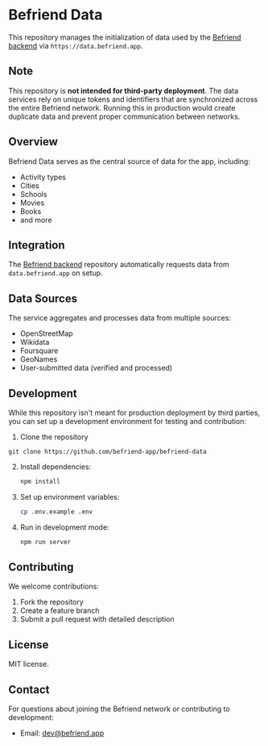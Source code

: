 # Befriend Data

This repository manages the initialization of data used by the [Befriend backend](https://github.com/befriend-app/befriend-backend) via `https://data.befriend.app`.
## Note

This repository is **not intended for third-party deployment**. The data services rely on unique tokens and identifiers that are synchronized across the entire Befriend network. Running this in production would create duplicate data and prevent proper communication between networks.

## Overview

Befriend Data serves as the central source of data for the app, including:

- Activity types
- Cities
- Schools
- Movies
- Books
- and more

## Integration

The [Befriend backend](https://github.com/befriend-app/befriend-backend) repository automatically requests data from `data.befriend.app` on setup.

## Data Sources

The service aggregates and processes data from multiple sources:

- OpenStreetMap
- Wikidata
- Foursquare
- GeoNames
- User-submitted data (verified and processed)

## Development

While this repository isn't meant for production deployment by third parties, you can set up a development environment for testing and contribution:

1. Clone the repository
```
git clone https://github.com/befriend-app/befriend-data
```
2. Install dependencies:
   ```bash
   npm install
   ```
3. Set up environment variables:
   ```bash
   cp .env.example .env
   ```
4. Run in development mode:
   ```bash
   npm run server
   ```

## Contributing

We welcome contributions:

1. Fork the repository
2. Create a feature branch
3. Submit a pull request with detailed description

## License

MIT license.
## Contact

For questions about joining the Befriend network or contributing to development:

- Email: dev@befriend.app

